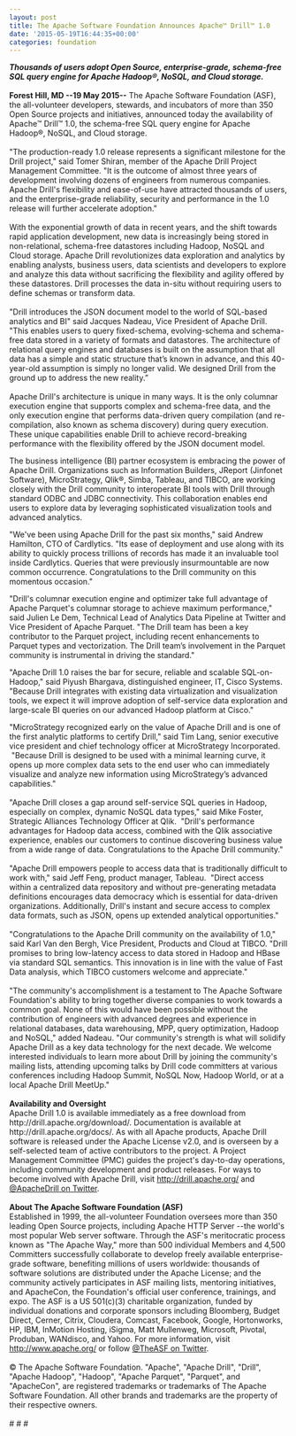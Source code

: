 ```yaml
---
layout: post
title: The Apache Software Foundation Announces Apache™ Drill™ 1.0
date: '2015-05-19T16:44:35+00:00'
categories: foundation
---
```

<div><b><i>Thousands of users adopt Open Source, enterprise-grade, schema-free SQL query engine for Apache Hadoop®, NoSQL, and Cloud storage.</i></b></div> 
  <div><b><br /></b></div> 
  <div><b>Forest Hill, MD --19 May 2015--</b> The Apache Software Foundation (ASF), the all-volunteer developers, stewards, and incubators of more than 350 Open Source projects and initiatives, announced today the availability of Apache™ Drill™ 1.0, the schema-free SQL query engine for Apache Hadoop®, NoSQL, and Cloud storage.</div> 
  <div><br /></div> 
  <div>&quot;The production-ready 1.0 release represents a significant milestone for the Drill project,&quot; said Tomer Shiran, member of the Apache Drill Project Management Committee. &quot;It is the outcome of almost three years of development involving dozens of engineers from numerous companies. Apache Drill's flexibility and ease-of-use have attracted thousands of users, and the enterprise-grade reliability, security and performance in the 1.0 release will further accelerate adoption.&quot;</div> 
  <div><br /></div> 
  <div>With the exponential growth of data in recent years, and the shift towards rapid application development, new data is increasingly being stored in non-relational, schema-free datastores including Hadoop, NoSQL and Cloud storage. Apache Drill revolutionizes data exploration and analytics by enabling analysts, business users, data scientists and developers to explore and analyze this data without sacrificing the flexibility and agility offered by these datastores. Drill processes the data in-situ without requiring users to define schemas or transform data.</div> 
  <div><br /></div> 
  <div>&quot;Drill introduces the JSON document model to the world of SQL-based analytics and BI&quot; said Jacques Nadeau, Vice President of Apache Drill. &quot;This enables users to query fixed-schema, evolving-schema and schema-free data stored in a variety of formats and datastores. The architecture of relational query engines and databases is built on the assumption that all data has a simple and static structure that’s known in advance, and this 40-year-old assumption is simply no longer valid. We designed Drill from the ground up to address the new reality.”</div> 
  <div><br /></div> 
  <div>Apache Drill's architecture is unique in many ways. It is the only columnar execution engine that supports complex and schema-free data, and the only execution engine that performs data-driven query compilation (and re-compilation, also known as schema discovery) during query execution. These unique capabilities enable Drill to achieve record-breaking performance with the flexibility offered by the JSON document model.</div> 
  <div> 
    <p>The business intelligence (BI) partner ecosystem is embracing the power of Apache Drill. Organizations such as Information Builders, JReport (Jinfonet Software), MicroStrategy, Qlik®, Simba, Tableau, and TIBCO, are working closely with the Drill community to interoperate BI tools with Drill through standard ODBC and JDBC connectivity. This collaboration enables end users to explore data by leveraging sophisticated visualization tools and advanced analytics.</p> 
    <p>&quot;We've been using Apache Drill for the past six months,&quot; said Andrew Hamilton, CTO of Cardlytics. &quot;Its ease of deployment and use along with its ability to quickly process trillions of records has made it an invaluable tool inside Cardlytics. Queries that were previously insurmountable are now common occurrence. Congratulations to the Drill community on this momentous occasion.&quot;&nbsp;</p> 
  </div> 
  <div>
    <p>&quot;Drill's columnar execution engine and optimizer take full advantage of Apache Parquet's columnar storage to achieve maximum performance,&quot; said Julien Le Dem, Technical Lead of Analytics Data Pipeline at Twitter and Vice President of Apache Parquet. &quot;The Drill team has been a key contributor to the Parquet project, including recent enhancements to Parquet types and vectorization. The Drill team’s involvement in the Parquet community is instrumental in driving the standard.&quot;</p>
  </div> 
  <div> 
    <p>&quot;Apache Drill 1.0 raises the bar for secure, reliable and scalable SQL-on-Hadoop,&quot; said Piyush Bhargava, distinguished engineer, IT, Cisco Systems. &quot;Because Drill integrates with existing data virtualization and visualization tools, we expect it will improve adoption of self-service data exploration and large-scale BI queries on our advanced Hadoop platform at Cisco.&quot;</p> 
  </div> 
  <div>&quot;MicroStrategy recognized early on the value of Apache Drill and is one of the first analytic platforms to certify Drill,&quot; said Tim Lang, senior executive vice president and chief technology officer at MicroStrategy Incorporated. &nbsp;&quot;Because Drill is designed to be used with a minimal learning curve, it opens up more complex data sets to the end user who can immediately visualize and analyze new information using MicroStrategy’s advanced capabilities.&quot;</div> 
  <div><br /></div> 
  <div>&quot;Apache Drill closes a gap around self-service SQL queries in Hadoop, especially on complex, dynamic NoSQL data types,&quot; said Mike Foster, Strategic Alliances Technology Officer at Qlik. &nbsp;&quot;Drill's performance advantages for Hadoop data access, combined with the Qlik associative experience, enables our customers to continue discovering business value from a wide range of data. Congratulations to the Apache Drill community.&quot;</div> 
  <div><br /></div> 
  <div>&quot;Apache Drill empowers people to access data that is traditionally difficult to work with,&quot; said Jeff Feng, product manager, Tableau. &nbsp;&quot;Direct access within a centralized data repository and without pre-generating metadata definitions encourages data democracy which is essential for data-driven organizations. Additionally, Drill's instant and secure access to complex data formats, such as JSON, opens up extended analytical opportunities.&quot;</div> 
  <div><br /></div> 
  <div>&quot;Congratulations to the Apache Drill community on the availability of 1.0,&quot; said Karl Van den Bergh, Vice President, Products and Cloud at TIBCO. &quot;Drill promises to bring low-latency access to data stored in Hadoop and HBase via standard SQL semantics. This innovation is in line with the value of Fast Data analysis, which TIBCO customers welcome and appreciate.&quot;</div> 
  <div><br /></div> 
  <div>&quot;The community's accomplishment is a testament to The Apache Software Foundation's ability to bring together diverse companies to work towards a common goal. None of this would have been possible without the contribution of engineers with advanced degrees and experience in relational databases, data warehousing, MPP, query optimization, Hadoop and NoSQL,&quot; added Nadeau. &quot;Our community's strength is what will solidify Apache Drill as a key data technology for the next decade. We welcome interested individuals to learn more about Drill by joining the community's mailing lists, attending upcoming talks by Drill code committers at various conferences including Hadoop Summit, NoSQL Now, Hadoop World, or at a local Apache Drill MeetUp.&quot;</div> 
  <div><br /></div> 
  <div><b>Availability and Oversight</b></div> 
  <div>Apache Drill 1.0 is available immediately as a free download from http://drill.apache.org/download/. Documentation is available at http://drill.apache.org/docs/. As with all Apache products, Apache Drill software is released under the Apache License v2.0, and is overseen by a self-selected team of active contributors to the project. A Project Management Committee (PMC) guides the project's day-to-day operations, including community development and product releases. For ways to become involved with Apache Drill, visit <a href="http://drill.apache.org/">http://drill.apache.org/</a> and <a href="https://twitter.com/ApacheDrill">@ApacheDrill on Twitter</a>.</div> 
  <div><br /></div> 
  <div><b>About The Apache Software Foundation (ASF)</b></div> 
  <div>Established in 1999, the all-volunteer Foundation oversees more than 350 leading Open Source projects, including Apache HTTP Server --the world's most popular Web server software. Through the ASF's meritocratic process known as &quot;The Apache Way,&quot; more than 500 individual Members and 4,500 Committers successfully collaborate to develop freely available enterprise-grade software, benefiting millions of users worldwide: thousands of software solutions are distributed under the Apache License; and the community actively participates in ASF mailing lists, mentoring initiatives, and ApacheCon, the Foundation's official user conference, trainings, and expo. The ASF is a US 501(c)(3) charitable organization, funded by individual donations and corporate sponsors including Bloomberg, Budget Direct, Cerner, Citrix, Cloudera, Comcast, Facebook, Google, Hortonworks, HP, IBM, InMotion Hosting, iSigma, Matt Mullenweg, Microsoft, Pivotal, Produban, WANdisco, and Yahoo. For more information, visit <a href="http://www.apache.org/">http://www.apache.org/</a> or follow <a href="https://twitter.com/TheASF">@TheASF on Twitter</a>.</div> 
  <div><br /></div> 
  <div>© The Apache Software Foundation. &quot;Apache&quot;, &quot;Apache Drill&quot;, &quot;Drill&quot;, &quot;Apache Hadoop&quot;, &quot;Hadoop&quot;, &quot;Apache Parquet&quot;, &quot;Parquet&quot;, and &quot;ApacheCon&quot;, are registered trademarks or trademarks of The Apache Software Foundation. All other brands and trademarks are the property of their respective owners.</div> 
  <div><br /></div> 
  <div># # #</div>
